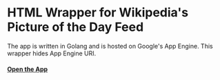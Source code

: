 # HTML Wrapper for Wikipedia's Picture of the Day Feed

The app is written in Golang and is hosted on Google's App Engine.
This wrapper hides App Engine URI.

#### [Open the App](https://fabritsius.github.io/daily-wikipedia-img/)
